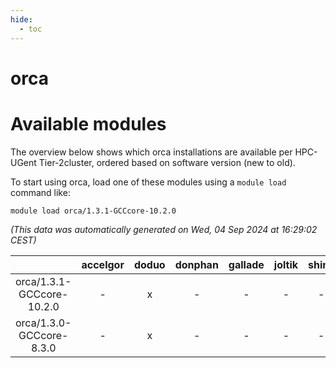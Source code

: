```yaml
---
hide:
  - toc
---
```


orca
====

# Available modules


The overview below shows which orca installations are available per HPC-UGent Tier-2cluster, ordered based on software version (new to old).

To start using orca, load one of these modules using a `module load` command like:

```shell
module load orca/1.3.1-GCCcore-10.2.0
```

*(This data was automatically generated on Wed, 04 Sep 2024 at 16:29:02 CEST)*  

| |accelgor|doduo|donphan|gallade|joltik|shinx|skitty|
| :---: | :---: | :---: | :---: | :---: | :---: | :---: | :---: |
|orca/1.3.1-GCCcore-10.2.0|-|x|-|-|-|-|-|
|orca/1.3.0-GCCcore-8.3.0|-|x|-|-|-|-|-|
